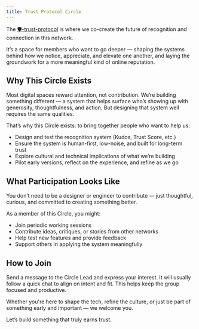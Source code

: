 ```yaml
---
title: Trust Protocol Circle
---
```


The [🛡️-trust-protocol](https://discord.com/channels/1380551491269558402/1380889156758143056) is where we co-create the future of recognition and connection in this network.

It’s a space for members who want to go deeper — shaping the systems behind how we notice, appreciate, and elevate one another, and laying the groundwork for a more meaningful kind of online reputation.

## Why This Circle Exists

Most digital spaces reward attention, not contribution. We’re building something different — a system that helps surface who’s showing up with generosity, thoughtfulness, and action. But designing that system well requires the same qualities.

That’s why this Circle exists: to bring together people who want to help us:

- Design and test the recognition system (Kudos, Trust Score, etc.)
- Ensure the system is human-first, low-noise, and built for long-term trust
- Explore cultural and technical implications of what we’re building
- Pilot early versions, reflect on the experience, and refine as we go

## What Participation Looks Like

You don’t need to be a designer or engineer to contribute — just thoughtful, curious, and committed to creating something better.

As a member of this Circle, you might:

- Join periodic working sessions
- Contribute ideas, critiques, or stories from other networks
- Help test new features and provide feedback
- Support others in applying the system meaningfully

## How to Join

Send a message to the Circle Lead and express your interest. It will usually follow a quick chat to align on intent and fit. This helps keep the group focused and productive.

Whether you're here to shape the tech, refine the culture, or just be part of something early and important — we welcome you.

Let’s build something that truly earns trust.
